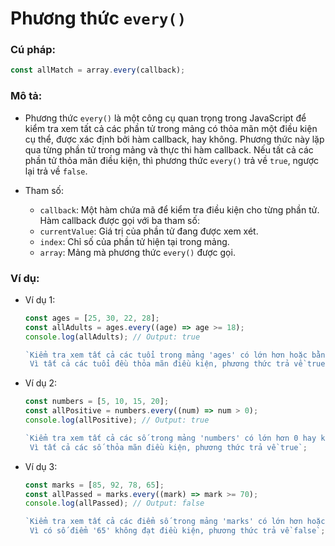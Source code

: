 # Phương thức `every()`

### Cú pháp:

```js
const allMatch = array.every(callback);
```

### Mô tả:

- Phương thức `every()` là một công cụ quan trọng trong JavaScript để kiểm tra xem tất cả các phần tử trong mảng có thỏa mãn một điều kiện cụ thể, được xác định bởi hàm callback, hay không. Phương thức này lặp qua từng phần tử trong mảng và thực thi hàm callback. Nếu tất cả các phần tử thỏa mãn điều kiện, thì phương thức `every()` trả về `true`, ngược lại trả về `false`.

- Tham số:
  - `callback`: Một hàm chứa mã để kiểm tra điều kiện cho từng phần tử. Hàm callback được gọi với ba tham số:
  - `currentValue`: Giá trị của phần tử đang được xem xét.
  - `index`: Chỉ số của phần tử hiện tại trong mảng.
  - `array`: Mảng mà phương thức `every()` được gọi.

### Ví dụ:

- Ví dụ 1:

  ```js
  const ages = [25, 30, 22, 28];
  const allAdults = ages.every((age) => age >= 18);
  console.log(allAdults); // Output: true

  `Kiểm tra xem tất cả các tuổi trong mảng 'ages' có lớn hơn hoặc bằng 18 hay không?
   Vì tất cả các tuổi đều thỏa mãn điều kiện, phương thức trả về true`;
  ```

- Ví dụ 2:

  ```js
  const numbers = [5, 10, 15, 20];
  const allPositive = numbers.every((num) => num > 0);
  console.log(allPositive); // Output: true

  `Kiểm tra xem tất cả các số trong mảng 'numbers' có lớn hơn 0 hay không?
   Vì tất cả các số thỏa mãn điều kiện, phương thức trả về true`;
  ```

- Ví dụ 3:

  ```js
  const marks = [85, 92, 78, 65];
  const allPassed = marks.every((mark) => mark >= 70);
  console.log(allPassed); // Output: false

  `Kiểm tra xem tất cả các điểm số trong mảng 'marks' có lớn hơn hoặc bằng 70 hay không?
   Vì có số điểm '65' không đạt điều kiện, phương thức trả về false`;
  ```
